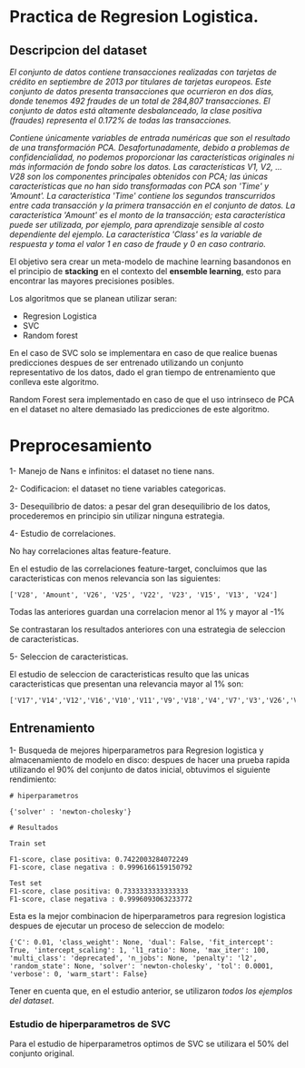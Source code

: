 # Practica de Regresion Logistica.


## Descripcion del dataset

*El conjunto de datos contiene transacciones realizadas con tarjetas de crédito en septiembre de 2013 por titulares de tarjetas europeos. Este conjunto de datos presenta transacciones que ocurrieron en dos días, donde tenemos 492 fraudes de un total de 284,807 transacciones. El conjunto de datos está altamente desbalanceado, la clase positiva (fraudes) representa el 0.172% de todas las transacciones.*

*Contiene únicamente variables de entrada numéricas que son el resultado de una transformación PCA. Desafortunadamente, debido a problemas de confidencialidad, no podemos proporcionar las características originales ni más información de fondo sobre los datos. Las características V1, V2, … V28 son los componentes principales obtenidos con PCA; las únicas características que no han sido transformadas con PCA son 'Time' y 'Amount'. La característica 'Time' contiene los segundos transcurridos entre cada transacción y la primera transacción en el conjunto de datos. La característica 'Amount' es el monto de la transacción; esta característica puede ser utilizada, por ejemplo, para aprendizaje sensible al costo dependiente del ejemplo. La característica 'Class' es la variable de respuesta y toma el valor 1 en caso de fraude y 0 en caso contrario.*

El objetivo sera crear un meta-modelo de machine learning basandonos en el principio de **stacking** en el contexto del **ensemble learning**, esto para encontrar las mayores precisiones posibles.

Los algoritmos que se planean utilizar seran:

* Regresion Logistica
* SVC
* Random forest

En el caso de SVC solo se implementara en caso de que realice buenas predicciones despues de ser entrenado utilizando un conjunto representativo de los datos, dado el gran tiempo de entrenamiento que conlleva este algoritmo.

Random Forest sera implementado en caso de que el uso intrinseco de PCA en el dataset no altere demasiado las predicciones de este algoritmo.


# Preprocesamiento

1- Manejo de Nans e infinitos: el dataset no tiene nans.

2- Codificacion: el dataset no tiene variables categoricas.

3- Desequilibrio de datos: a pesar del gran desequilibrio de los datos, procederemos en principio sin utilizar ninguna estrategia.

4- Estudio de correlaciones.

No hay correlaciones altas feature-feature.

En el estudio de las correlaciones feature-target, concluimos que las caracteristicas con menos relevancia son las siguientes:

```
['V28', 'Amount', 'V26', 'V25', 'V22', 'V23', 'V15', 'V13', 'V24']
```

Todas las anteriores guardan una correlacion menor al 1% y mayor al -1%

Se contrastaran los resultados anteriores con una estrategia de seleccion de caracteristicas.


5- Seleccion de caracteristicas.

El estudio de seleccion de caracteristicas resulto que las unicas caracteristicas que presentan una relevancia mayor al 1% son:


```
['V17','V14','V12','V16','V10','V11','V9','V18','V4','V7','V3','V26','V21','V1','V8','V5','V19','V2','Time','V20','V6','Amount','V13','V15']
```

## Entrenamiento

1- Busqueda de mejores hiperparametros para Regresion logistica y almacenamiento de modelo en disco: despues de hacer una prueba rapida utilizando el 90% del conjunto de datos inicial, obtuvimos el siguiente rendimiento:


```
# hiperparametros

{'solver' : 'newton-cholesky'}

# Resultados

Train set

F1-score, clase positiva: 0.7422003284072249
F1-score, clase negativa : 0.9996166159150792

Test set
F1-score, clase positiva: 0.7333333333333333
F1-score, clase negativa : 0.9996093063233772

```

Esta es la mejor combinacion de hiperparametros para regresion logistica despues de ejecutar un proceso de seleccion de modelo:

```
{'C': 0.01, 'class_weight': None, 'dual': False, 'fit_intercept': True, 'intercept_scaling': 1, 'l1_ratio': None, 'max_iter': 100, 'multi_class': 'deprecated', 'n_jobs': None, 'penalty': 'l2', 'random_state': None, 'solver': 'newton-cholesky', 'tol': 0.0001, 'verbose': 0, 'warm_start': False}
```

Tener en cuenta que, en el estudio anterior, se utilizaron *todos los ejemplos del dataset*.


### Estudio de hiperparametros de SVC

Para el estudio de hiperparametros optimos de SVC se utilizara el 50% del conjunto original.


